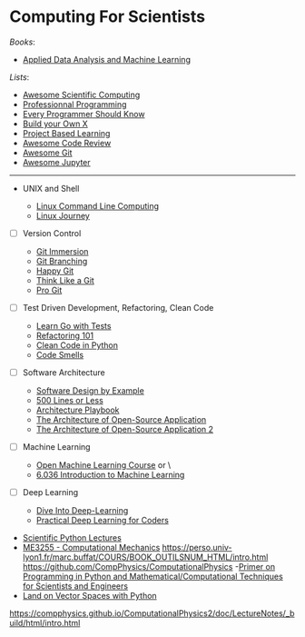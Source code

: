 # Computing For Scientists

_Books_:

- [Applied Data Analysis and Machine Learning](https://compphysics.github.io/MachineLearning/doc/LectureNotes/_build/html/intro.html)

_Lists_:

- [Awesome Scientific Computing](https://github.com/nschloe/awesome-scientific-computing)
- [Professionnal Programming](https://github.com/charlax/professional-programming)
- [Every Programmer Should Know](https://github.com/mtdvio/every-programmer-should-know)
- [Build your Own X](https://github.com/codecrafters-io/build-your-own-x)
- [Project Based Learning](https://github.com/practical-tutorials/project-based-learning)
- [Awesome Code Review](https://github.com/joho/awesome-code-review)
- [Awesome Git](https://github.com/dictcp/awesome-git)
- [Awesome Jupyter](https://github.com/markusschanta/awesome-jupyter)

---

- UNIX and Shell

  - [Linux Command Line Computing](https://learnbyexample.github.io/cli-computing/cover.html)
  - [Linux Journey](https://linuxjourney.com/)
 

- [ ] Version Control

  - [Git Immersion](https://gitimmersion.com/)
  - [Git Branching](https://learngitbranching.js.org/)
  - [Happy Git](https://happygitwithr.com/)
  - [Think Like a Git](https://think-like-a-git.net/sections/about-this-site.html)
  - [Pro Git](https://git-scm.com/book/en/v2)

- [ ] Test Driven Development, Refactoring, Clean Code

  - [Learn Go with Tests](https://quii.gitbook.io/learn-go-with-tests)
  - [Refactoring 101](https://refactoring-101.readthedocs.io/en/latest/index.html)
  - [Clean Code in Python](https://github.com/zedr/clean-code-python)
  - [Code Smells](https://luzkan.github.io/smells/)

- [ ] Software Architecture

  - [Software Design by Example](https://third-bit.com/sdxpy/)
  - [500 Lines or Less](https://aosabook.org/en/index.html)
  - [Architecture Playbook ](https://nocomplexity.com/documents/arplaybook/index.html)
  - [The Architecture of Open-Source Application](https://aosabook.org/en/)
  - [The Architecture of Open-Source Application 2](https://aosabook.org/en/index.html)


- [ ] Machine Learning

  - [Open Machine Learning Course](https://mlcourse.ai/book/index.html)
    or \
  - [ 6.036 Introduction to Machine Learning ](https://openlearninglibrary.mit.edu/courses/course-v1:MITx+6.036+1T2019/about)

- [ ] Deep Learning

    - [Dive Into Deep-Learning](https://d2l.ai/)
    - [Practical Deep Learning for Coders](https://course.fast.ai/)
 

- [Scientific Python Lectures](https://lectures.scientific-python.org/)
- [ME3255 - Computational Mechanics](https://cooperrc.github.io/computational-mechanics/README.html#)
  https://perso.univ-lyon1.fr/marc.buffat/COURS/BOOK_OUTILSNUM_HTML/intro.html
  https://github.com/CompPhysics/ComputationalPhysics -[Primer on Programming in Python and Mathematical/Computational Techniques for Scientists and Engineers](https://primer-computational-mathematics.github.io/book/intro.html)
- [Land on Vector Spaces with Python](https://openedx.seas.gwu.edu/courses/course-v1:GW+EngComp4+2019/about)

https://compphysics.github.io/ComputationalPhysics2/doc/LectureNotes/_build/html/intro.html

